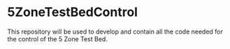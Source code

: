 # 5ZoneTestBedControl
This repository will be used to develop and contain all the code needed for the control of the 
5 Zone Test Bed.